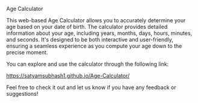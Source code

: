 Age Calculator

This web-based Age Calculator allows you to accurately determine your age based on your date of birth. The calculator provides detailed information about your age,
including years, months, days, hours, minutes, and seconds. It's designed to be both interactive and user-friendly,
ensuring a seamless experience as you compute your age down to the precise moment.

You can explore and use the calculator through the following link:

https://satyamsubhash1.github.io/Age-Calculator/

Feel free to check it out and let us know if you have any feedback or suggestions!
